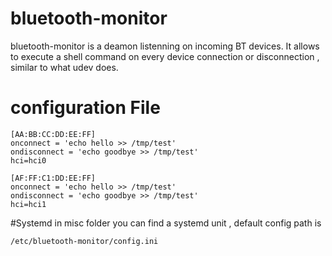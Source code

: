 # bluetooth-monitor

bluetooth-monitor is a deamon listenning on incoming BT devices. 
It allows to execute a shell command on every device connection or disconnection , similar to what udev does.

# configuration File
```
[AA:BB:CC:DD:EE:FF]
onconnect = 'echo hello >> /tmp/test'
ondisconnect = 'echo goodbye >> /tmp/test'
hci=hci0

[AF:FF:C1:DD:EE:FF]
onconnect = 'echo hello >> /tmp/test'
ondisconnect = 'echo goodbye >> /tmp/test'
hci=hci1
```

#Systemd
in misc folder you can find a systemd unit , default config path is 

```
/etc/bluetooth-monitor/config.ini
```

